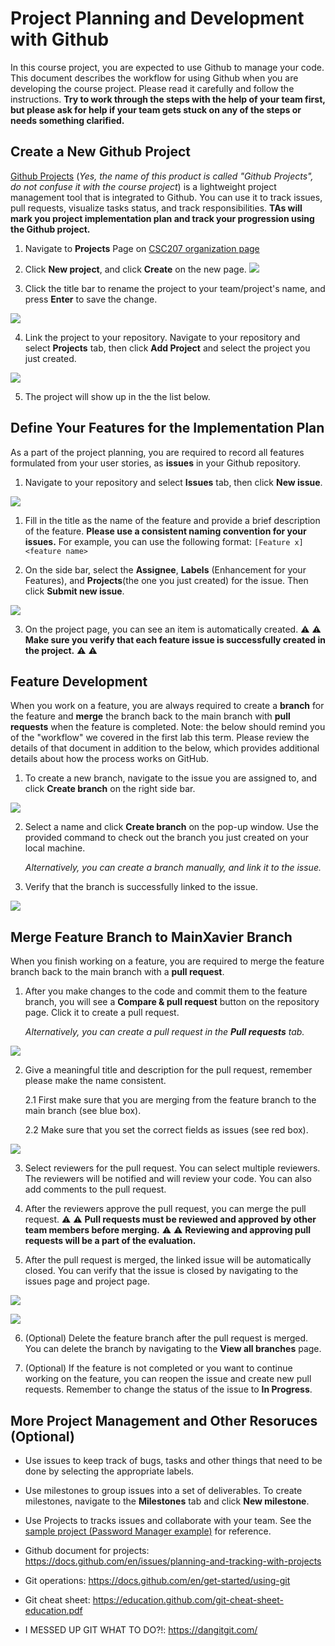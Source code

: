 # Project Planning and Development with Github 

In this course project, you are expected to use Github to manage your code. This document describes the workflow for using Github when you are developing the course project. Please read it carefully and follow the instructions. **Try to work through the steps with the help of your team first, but please ask for help if your team gets stuck on any of the steps or needs something clarified.**

## Create a New Github Project
[Github Projects](https://docs.github.com/en/issues/planning-and-tracking-with-projects/learning-about-projects/about-projects) (*Yes, the name of this product is called "Github Projects", do not confuse it with the course project*) is a lightweight project management tool that is integrated to Github. You can use it to track issues, pull requests, visualize tasks status, and track responsibilities. **TAs will mark you project implementation plan and track your progression using the Github project.**

1. Navigate to **Projects** Page on [CSC207 organization page](https://github.com/orgs/CSC207-2022F-UofT/projects)

2. Click **New project**, and click **Create** on the new page.
![](images/create_project.png)

3. Click the title bar to rename the project to your team/project's name, and press **Enter** to save the change.

![](images/rename.png)

4. Link the project to your repository. Navigate to your repository and select **Projects** tab, then click **Add Project** and select the project you just created.

![](images/link_project.png)

5. The project will show up in the the list below.

## Define Your Features for the Implementation Plan
As a part of the project planning, you are required to record all features formulated from your user stories, as **issues** in your Github repository.

1. Navigate to your repository and select **Issues** tab, then click **New issue**.

![](images/new_issue.png)

1. Fill in the title as the name of the feature and provide a brief description of the feature.
**Please use a consistent naming convention for your issues.** For example, you can use the following format: `[Feature x] <feature name>` 

2. On the side bar, select the **Assignee**, **Labels** (Enhancement for your Features), and **Projects**(the one you just created) for the issue. Then click **Submit new issue**.

![](images/set_tags.png)

3. On the project page, you can see an item is automatically created.  :warning: :warning: **Make sure you verify that each feature issue is successfully created in the project.**  :warning: :warning:


## Feature Development
When you work on a feature, you are always required to create a **branch** for the feature and **merge** the branch back to the main branch with **pull requests** when the feature is completed. Note: the below should remind you of the "workflow" we covered in the first lab this term. Please review the details of that document in addition to the below, which provides additional details about how the process works on GitHub. 

1. To create a new branch, navigate to the issue you are assigned to, and click **Create branch** on the right side bar.

![](images/create_branch.png)

2. Select a name and click **Create branch** on the pop-up window. Use the provided command to check out the branch you just created on your local machine.

    *Alternatively, you can create a branch manually, and link it to the issue.*

3. Verify that the branch is successfully linked to the issue.


![](images/link_branch.png)


## Merge Feature Branch to MainXavier Branch
When you finish working on a feature, you are required to merge the feature branch back to the main branch with a **pull request**.

1. After you make changes to the code and commit them to the feature branch, you will see a **Compare & pull request** button on the repository page. Click it to create a pull request.

    *Alternatively, you can create a pull request in the **Pull requests** tab.*

![](images/create_pr.png)

2. Give a meaningful title and description for the pull request, remember please make the name consistent. 
   
   2.1 First make sure that you are merging from the feature branch to the main branch (see blue box).
   
   2.2 Make sure that you set the correct fields as issues (see red box).

![](images/new_pr.png)

3. Select reviewers for the pull request. You can select multiple reviewers. The reviewers will be notified and will review your code. You can also add comments to the pull request. 

4. After the reviewers approve the pull request, you can merge the pull request. :warning: :warning: **Pull requests
must be reviewed and approved by other team members before merging.** :warning: :warning: **Reviewing and approving pull requests will be a part of the evaluation.**

5. After the pull request is merged, the linked issue will be automatically closed. You can verify that the issue is closed by navigating to the issues page and project page.

![](images/closed_issue.png)

![](images/closed_project.png)

6. (Optional) Delete the feature branch after the pull request is merged. You can delete the branch by navigating to the **View all branches** page.

7. (Optional) If the feature is not completed or you want to continue working on the feature, you can reopen the issue and create new pull requests. Remember to change the status of the issue to **In Progress**.


## More Project Management and Other Resoruces (Optional)

- Use issues to keep track of bugs, tasks and other things that need to be done by selecting the appropriate labels.

- Use milestones to group issues into a set of deliverables. To create milestones, navigate to the **Milestones** tab and click **New milestone**.

- Use Projects to tracks issues and collaborate with your team. See the [sample project (Password Manager example)](https://github.com/orgs/CSC207-2022F-UofT/projects/2) for reference.

- Github document for projects: https://docs.github.com/en/issues/planning-and-tracking-with-projects

- Git operations: https://docs.github.com/en/get-started/using-git 

- Git cheat sheet: https://education.github.com/git-cheat-sheet-education.pdf

- I MESSED UP GIT WHAT TO DO?!: https://dangitgit.com/
